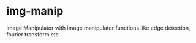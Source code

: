 img-manip
=========

Image Manipulator with image manipulator functions like edge detection, fourier transform etc.
